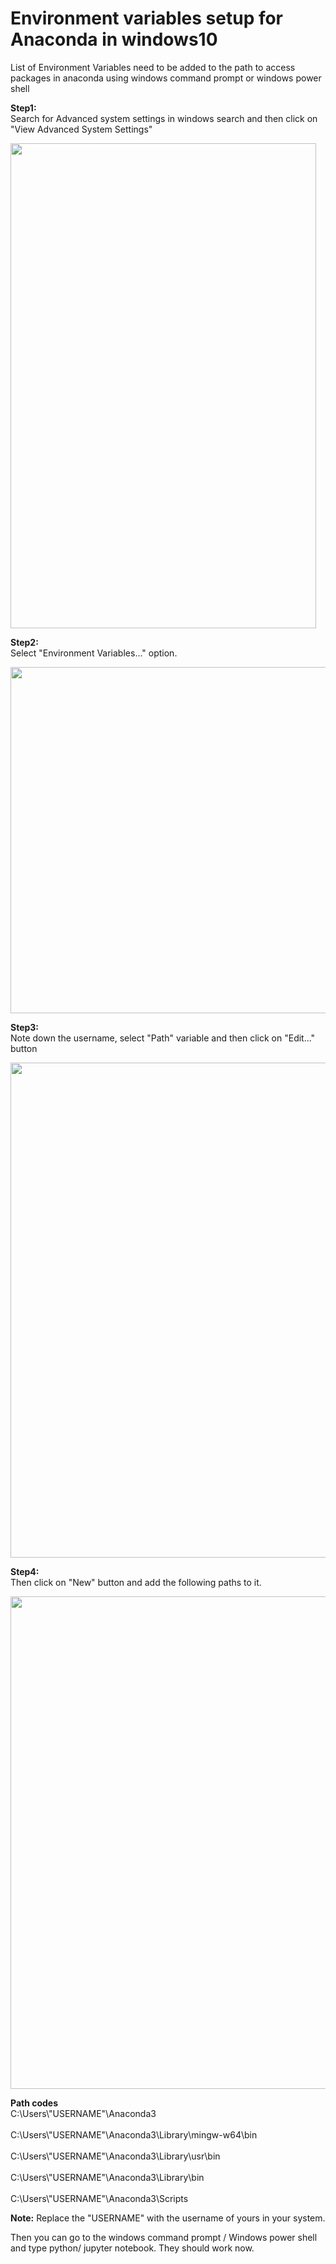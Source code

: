 # Environment variables setup for Anaconda in windows10
List of Environment Variables need to be added to the path to access packages in anaconda using windows command prompt or windows power shell

<b>Step1:</b>
<br>Search for Advanced system settings in windows search and then click on "View Advanced System Settings"</br>


<p align="left">
  <img width="489" height="776" src="https://github.com/VVRChilukoori/Environment-variables-setup-for-Anaconda-in-windows10/blob/master/img/Advanced_system_settings.JPG.jpg">
</p>


<b>Step2:</b> 
<br>Select "Environment Variables..." option.</br>

<p align= "left">
  <img width="547" height ="554" src="https://github.com/VVRChilukoori/Environment-variables-setup-for-Anaconda-in-windows10/blob/master/img/Environment_variables.jpg">
</p>


<b>Step3:</b>
<br>Note down the username, select "Path" variable and then click on "Edit..." button</br>

<p align= "left">
  <img width="749" height ="792" src="https://github.com/VVRChilukoori/Environment-variables-setup-for-Anaconda-in-windows10/blob/master/img/path.jpg">
</p>


<b>Step4:</b> 
<br>Then click on "New" button and add the following paths to it. </br>

<p align= "left">
  <img width="749" height ="788.5" src="https://github.com/VVRChilukoori/Environment-variables-setup-for-Anaconda-in-windows10/blob/master/img/Variables_for_anaconda.JPG">
</p>



<p>
<b>Path codes</b>
<br>C:\Users\"USERNAME"\Anaconda3</br>
<br>C:\Users\"USERNAME"\Anaconda3\Library\mingw-w64\bin</br>
<br>C:\Users\"USERNAME"\Anaconda3\Library\usr\bin</br>
<br>C:\Users\"USERNAME"\Anaconda3\Library\bin</br>
<br>C:\Users\"USERNAME"\Anaconda3\Scripts</br>
</p>


<b>Note:</b> Replace the "USERNAME" with the username of yours in your system.

Then you can go to the windows command prompt / Windows power shell and type python/ jupyter notebook. They should work now.
